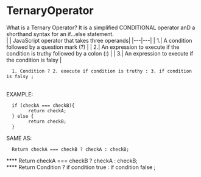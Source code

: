 # TernaryOperator
What is a Ternary Operator?
It is a simplified CONDITIONAL operator anD a shorthand syntax for an if...else statement.
<br>
| | JavaScript operator that takes three operands|
|---|---|
| 1.| A condition followed by a question mark (?) |
| 2.| An expression to execute if the condition is truthy followed by a colon (:) |
| 3.| An expression to execute if the condition is falsy |
<br>

      1. Condition ? 2. execute if condition is truthy : 3. if condition is falsy ;
<br>    
EXAMPLE:

      if (checkA === checkB){
            return checkA;
      } else {
            return checkB;
      }
SAME AS:

      Return checkA === checkB ? checkA : checkB;

**** Return checkA === checkB ?            checkA : checkB;<br>
**** Return Condition         ? if condition true : if condition false ;

      

